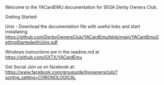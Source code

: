 Welcome to the YACardEMU documentation for SEGA Derby Owners Club.

Getting Started:

Unix - Download the documentation file with useful links and start installating.
https://github.com/DerbyOwnersClub/YACardEmu/blob/main/YACardEmuGettingStartedwithUnix.pdf

Windows instructions are in the readme.md at
https://github.com/GXTX/YACardEmu 


Get Social
Join us on facebook at: https://www.facebook.com/groups/derbyownersclub/?sorting_setting=CHRONOLOGICAL 
